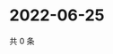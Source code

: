 # 2022-06-25

共 0 条

<!-- BEGIN WEIBO -->
<!-- 最后更新时间 Sat Jun 25 2022 23:01:06 GMT+0800 (China Standard Time) -->

<!-- END WEIBO -->
